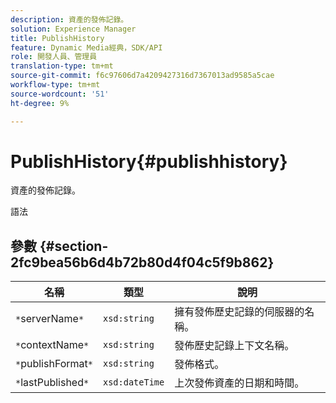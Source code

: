```yaml
---
description: 資產的發佈記錄。
solution: Experience Manager
title: PublishHistory
feature: Dynamic Media經典，SDK/API
role: 開發人員、管理員
translation-type: tm+mt
source-git-commit: f6c97606d7a4209427316d7367013ad9585a5cae
workflow-type: tm+mt
source-wordcount: '51'
ht-degree: 9%

---
```



# PublishHistory{#publishhistory}

資產的發佈記錄。

語法

## 參數 {#section-2fc9bea56b6d4b72b80d4f04c5f9b862}

| 名稱 | 類型 | 說明 |
|---|---|---|
| `*`serverName`*` | `xsd:string` | 擁有發佈歷史記錄的伺服器的名稱。 |
| `*`contextName`*` | `xsd:string` | 發佈歷史記錄上下文名稱。 |
| `*`publishFormat`*` | `xsd:string` | 發佈格式。 |
| `*`lastPublished`*` | `xsd:dateTime` | 上次發佈資產的日期和時間。 |

